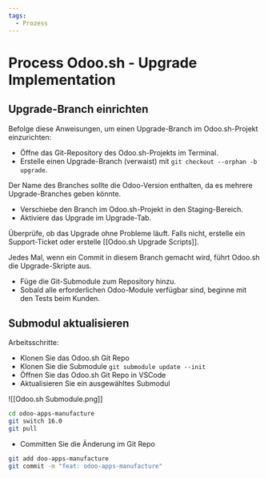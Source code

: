 ```yaml
---
tags:
  - Prozess
---
```


# Process Odoo.sh - Upgrade Implementation

## Upgrade-Branch einrichten

Befolge diese Anweisungen, um einen Upgrade-Branch im Odoo.sh-Projekt einzurichten:

* Öffne das Git-Repository des Odoo.sh-Projekts im Terminal.
* Erstelle einen Upgrade-Branch (verwaist) mit `git checkout --orphan -b upgrade`.

Der Name des Branches sollte die Odoo-Version enthalten, da es mehrere Upgrade-Branches geben könnte.

* Verschiebe den Branch im Odoo.sh-Projekt in den Staging-Bereich.
* Aktiviere das Upgrade im Upgrade-Tab.

Überprüfe, ob das Upgrade ohne Probleme läuft. Falls nicht, erstelle ein Support-Ticket oder erstelle [[Odoo.sh Upgrade Scripts]].

Jedes Mal, wenn ein Commit in diesem Branch gemacht wird, führt Odoo.sh die Upgrade-Skripte aus.

* Füge die Git-Submodule zum Repository hinzu.
* Sobald alle erforderlichen Odoo-Module verfügbar sind, beginne mit den Tests beim Kunden.


## Submodul aktualisieren

Arbeitsschritte:

* Klonen Sie das Odoo.sh Git Repo
* Klonen Sie die Submodule `git submodule update --init`
* Öffnen Sie das Odoo.sh Git Repo in VSCode
* Aktualisieren Sie ein ausgewähltes Submodul

![[Odoo.sh Submodule.png]]

```bash
cd odoo-apps-manufacture
git switch 16.0
git pull
```

* Committen Sie die Änderung im Git Repo

```bash
git add doo-apps-manufacture
git commit -m "feat: odoo-apps-manufacture"
```
